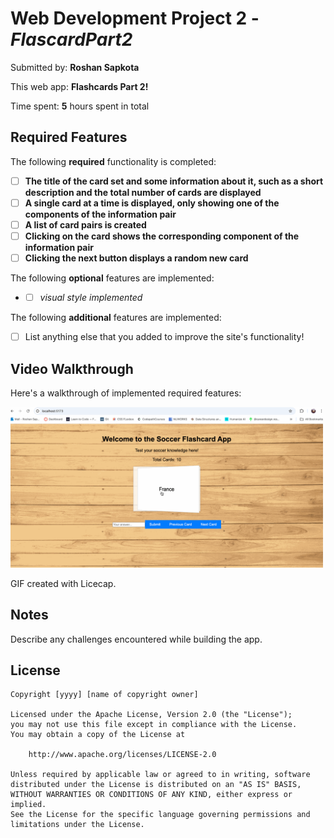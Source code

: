 # Web Development Project 2 - *FlascardPart2*

Submitted by: **Roshan Sapkota**

This web app: **Flashcards Part 2!**

Time spent: **5** hours spent in total

## Required Features

The following **required** functionality is completed:

- [ ] **The title of the card set and some information about it, such as a short description and the total number of cards are displayed**
- [ ] **A single card at a time is displayed, only showing one of the components of the information pair**
- [ ] **A list of card pairs is created**
- [ ] **Clicking on the card shows the corresponding component of the information pair**
- [ ] **Clicking the next button displays a random new card**

The following **optional** features are implemented:


- 
  - [ ] *visual style implemented*

The following **additional** features are implemented:

* [ ] List anything else that you added to improve the site's functionality!

## Video Walkthrough

Here's a walkthrough of implemented required features:

<img src="GIF_WALKTHROUGH11.gif" title="Video Walkthrough" width="500" alt="Video Walkthrough" />

<!-- Replace this with whatever GIF tool you used! -->
GIF created with Licecap. 
<!-- Recommended tools:
[Kap](https://getkap.co/) for macOS
[ScreenToGif](https://www.screentogif.com/) for Windows
[peek](https://github.com/phw/peek) for Linux. -->

## Notes

Describe any challenges encountered while building the app.

## License

    Copyright [yyyy] [name of copyright owner]

    Licensed under the Apache License, Version 2.0 (the "License");
    you may not use this file except in compliance with the License.
    You may obtain a copy of the License at

        http://www.apache.org/licenses/LICENSE-2.0

    Unless required by applicable law or agreed to in writing, software
    distributed under the License is distributed on an "AS IS" BASIS,
    WITHOUT WARRANTIES OR CONDITIONS OF ANY KIND, either express or implied.
    See the License for the specific language governing permissions and
    limitations under the License.